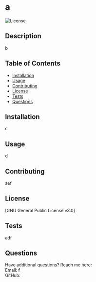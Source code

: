 # a
    
![License](https://img.shields.io/badge/license-GNUGeneralPublicLicensev3.0-green)


## Description

b


## Table of Contents

* [Installation](#installation)
* [Usage](#usage)
* [Contributing](#contributing)
* [License](#license)
* [Tests](#tests)
* [Questions](#questions)


## Installation

c


## Usage

d


## Contributing

aef


## License

[GNU General Public License v3.0]


## Tests

adf


## Questions

Have additional questions? Reach me here:  
Email: f  
GitHub: [](https://github.com/)